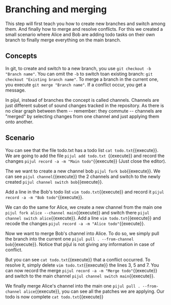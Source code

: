 # Branching and merging

This step will first teach you how to create new branches and switch among them. And finally how to merge and resolve conflicts. For this we created a small scenario where Alice and Bob are adding todo tasks on their own branch to finally merge everything on the main branch.


## Concepts

In git, to create and switch to a new branch, you use `git checkout -b "Branch name"`. You can omit the `-b` to switch toan existing branch: `git checkout "Existing branch name"`. To merge a branch in the current one, you execute `git merge "Branch name"`. If a conflict occur, you get a message.

In pijul, instead of branches the concept is called channels. Channels are just different subset of sound changes tracked in the repository. As there is no clear graph between them -- remember: they commute -- channels are "merged" by selecting changes from one channel and just applying them onto another.



## Scenario

You can see that the file todo.txt has a todo list `cat todo.txt`{{execute}}. We are going to add the file `pijul add todo.txt `{{execute}} and record the changes `pijul record -a -m "Main todo"`{{execute}} (Just close the editor).

The we want to create a new channel bob `pijul fork bob`{{execute}}. We can see `pijul channel`{{execute}} the 2 channels and switch to the newly created `pijul channel switch bob`{{execute}}.

Add a line in the Bob's todo list `vim todo.txt`{{execute}} and record it `pijul record -a -m "Bob todo"`{{execute}}.

We can do the same for Alice, we create a new channel from the main one `pijul fork alice --channel main`{{execute}} and switch there `pijul channel switch alice`{{execute}}. Add a line `vim todo.txt`{{execute}} and recode the changes `pijul record -a -m "Alice todo"`{{execute}}.

Now we want to merge Bob's channel into Alice. To do so, we simply pull the branch into the current one `pijul pull . --from-channel bob`{{execute}}. Notice that pijul is not giving any information in case of conflict.

But you can see `cat todo.txt`{{execute}} that a conflict occurred. To resolve it, simply delete `vim todo.txt`{{execute}} the lines 3, 5 and 7. You can now record the merge `pijul record -a -m "Merge todo"`{{execute}} and switch to the main channel `pijul channel switch main`{{execute}}.

We finally merge Alice's channel into the main one `pijul pull . --from-channel alice`{{execute}}, you can see all the patches we are applying. Our todo is now complete `cat todo.txt`{{execute}}
